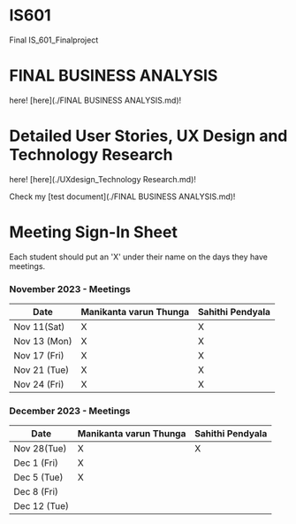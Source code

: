 # IS601
Final 
IS_601_Finalproject

# FINAL BUSINESS ANALYSIS
here! [here](./FINAL BUSINESS ANALYSIS.md)!

# Detailed User Stories, UX Design and Technology Research
here! [here](./UXdesign_Technology Research.md)!

Check my [test document](./FINAL BUSINESS ANALYSIS.md)!

# Meeting Sign-In Sheet

Each student should put an 'X' under their name on the days they have meetings.

### November 2023 - Meetings

| Date           | Manikanta varun Thunga |Sahithi Pendyala |
|-------------   |-----------   |-----------    |         
| Nov  11(Sat)   |      X       |        X       |           
| Nov 13 (Mon)   |      X       |        X       |           
| Nov 17 (Fri)   |      X        |        X       |           
| Nov 21 (Tue) |        X      |        X       |            
| Nov 24 (Fri) |       X       |        X       |           
           

### December 2023 - Meetings

| Date           | Manikanta varun Thunga |Sahithi Pendyala |
|-------------   |-----------   |-----------    |
| Nov 28(Tue)    |       X       |       X        |           
| Dec 1 (Fri)    |        X      |               |           
| Dec 5 (Tue)    |         X     |               |           
| Dec 8 (Fri)    |              |               |           
| Dec 12 (Tue)   |              |               |
